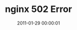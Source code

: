 ---
layout: web-error
date: 2011-01-29 00:00:01
title: nginx 502 Error
image: nginx-502
alt: nginx 502
category: web-errors
---